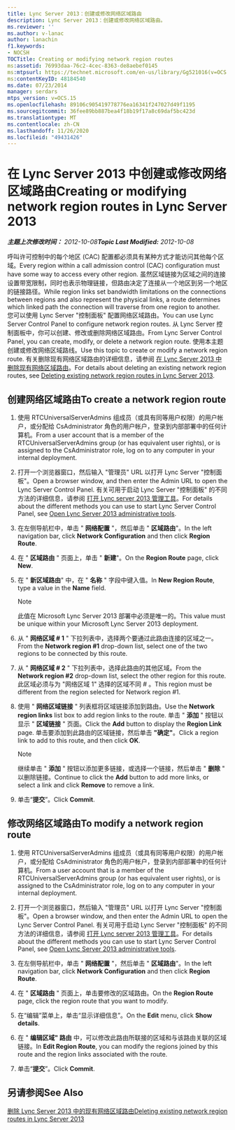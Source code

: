 ```yaml
---
title: Lync Server 2013：创建或修改网络区域路由
description: Lync Server 2013：创建或修改网络区域路由。
ms.reviewer: ''
ms.author: v-lanac
author: lanachin
f1.keywords:
- NOCSH
TOCTitle: Creating or modifying network region routes
ms:assetid: 76993daa-76c2-4cec-8363-de8aebef0145
ms:mtpsurl: https://technet.microsoft.com/en-us/library/Gg521016(v=OCS.15)
ms:contentKeyID: 48184540
ms.date: 07/23/2014
manager: serdars
mtps_version: v=OCS.15
ms.openlocfilehash: 89106c905419778776ea16341f247027d49f1195
ms.sourcegitcommit: 36fee89bb887bea4f18b19f17a8c69daf5bc423d
ms.translationtype: MT
ms.contentlocale: zh-CN
ms.lasthandoff: 11/26/2020
ms.locfileid: "49431426"
---
```

# <a name="creating-or-modifying-network-region-routes-in-lync-server-2013"></a><span data-ttu-id="4f9f2-103">在 Lync Server 2013 中创建或修改网络区域路由</span><span class="sxs-lookup"><span data-stu-id="4f9f2-103">Creating or modifying network region routes in Lync Server 2013</span></span>

<div data-xmlns="http://www.w3.org/1999/xhtml">

<div class="topic" data-xmlns="http://www.w3.org/1999/xhtml" data-msxsl="urn:schemas-microsoft-com:xslt" data-cs="https://msdn.microsoft.com/">

<div data-asp="https://msdn2.microsoft.com/asp">



</div>

<div id="mainSection">

<div id="mainBody"><span data-ttu-id="4f9f2-104">

<span> </span></span><span class="sxs-lookup"><span data-stu-id="4f9f2-104">

<span> </span></span></span>

<span data-ttu-id="4f9f2-105">_**主题上次修改时间：** 2012-10-08_</span><span class="sxs-lookup"><span data-stu-id="4f9f2-105">_**Topic Last Modified:** 2012-10-08_</span></span>

<span data-ttu-id="4f9f2-106">呼叫许可控制中的每个地区 (CAC) 配置都必须具有某种方式才能访问其他每个区域。</span><span class="sxs-lookup"><span data-stu-id="4f9f2-106">Every region within a call admission control (CAC) configuration must have some way to access every other region.</span></span> <span data-ttu-id="4f9f2-107">虽然区域链接为区域之间的连接设置带宽限制，同时也表示物理链接，但路由决定了连接从一个地区到另一个地区的链接路径。</span><span class="sxs-lookup"><span data-stu-id="4f9f2-107">While region links set bandwidth limitations on the connections between regions and also represent the physical links, a route determines which linked path the connection will traverse from one region to another.</span></span> <span data-ttu-id="4f9f2-108">您可以使用 Lync Server "控制面板" 配置网络区域路由。</span><span class="sxs-lookup"><span data-stu-id="4f9f2-108">You can use Lync Server Control Panel to configure network region routes.</span></span> <span data-ttu-id="4f9f2-109">从 Lync Server 控制面板中，你可以创建、修改或删除网络区域路由。</span><span class="sxs-lookup"><span data-stu-id="4f9f2-109">From Lync Server Control Panel, you can create, modify, or delete a network region route.</span></span> <span data-ttu-id="4f9f2-110">使用本主题创建或修改网络区域路线。</span><span class="sxs-lookup"><span data-stu-id="4f9f2-110">Use this topic to create or modify a network region route.</span></span> <span data-ttu-id="4f9f2-111">有关删除现有网络区域路由的详细信息，请参阅 [在 Lync Server 2013 中删除现有网络区域路由](lync-server-2013-deleting-existing-network-region-routes.md)。</span><span class="sxs-lookup"><span data-stu-id="4f9f2-111">For details about deleting an existing network region routes, see [Deleting existing network region routes in Lync Server 2013](lync-server-2013-deleting-existing-network-region-routes.md).</span></span>

<div>

## <a name="to-create-a-network-region-route"></a><span data-ttu-id="4f9f2-112">创建网络区域路由</span><span class="sxs-lookup"><span data-stu-id="4f9f2-112">To create a network region route</span></span>

1.  <span data-ttu-id="4f9f2-113">使用 RTCUniversalServerAdmins 组成员（或具有同等用户权限）的用户帐户，或分配给 CsAdministrator 角色的用户帐户，登录到内部部署中的任何计算机。</span><span class="sxs-lookup"><span data-stu-id="4f9f2-113">From a user account that is a member of the RTCUniversalServerAdmins group (or has equivalent user rights), or is assigned to the CsAdministrator role, log on to any computer in your internal deployment.</span></span>

2.  <span data-ttu-id="4f9f2-114">打开一个浏览器窗口，然后输入 "管理员" URL 以打开 Lync Server "控制面板"。</span><span class="sxs-lookup"><span data-stu-id="4f9f2-114">Open a browser window, and then enter the Admin URL to open the Lync Server Control Panel.</span></span> <span data-ttu-id="4f9f2-115">有关可用于启动 Lync Server "控制面板" 的不同方法的详细信息，请参阅 [打开 Lync server 2013 管理工具](lync-server-2013-open-lync-server-administrative-tools.md)。</span><span class="sxs-lookup"><span data-stu-id="4f9f2-115">For details about the different methods you can use to start Lync Server Control Panel, see [Open Lync Server 2013 administrative tools](lync-server-2013-open-lync-server-administrative-tools.md).</span></span>

3.  <span data-ttu-id="4f9f2-116">在左侧导航栏中，单击 " **网络配置** "，然后单击 " **区域路由**"。</span><span class="sxs-lookup"><span data-stu-id="4f9f2-116">In the left navigation bar, click **Network Configuration** and then click **Region Route**.</span></span>

4.  <span data-ttu-id="4f9f2-117">在 " **区域路由** " 页面上，单击 " **新建**"。</span><span class="sxs-lookup"><span data-stu-id="4f9f2-117">On the **Region Route** page, click **New**.</span></span>

5.  <span data-ttu-id="4f9f2-118">在 " **新区域路由**" 中，在 " **名称** " 字段中键入值。</span><span class="sxs-lookup"><span data-stu-id="4f9f2-118">In **New Region Route**, type a value in the **Name** field.</span></span>
    
    <div>
    

    > [!NOTE]  
    > <span data-ttu-id="4f9f2-119">此值在 Microsoft Lync Server 2013 部署中必须是唯一的。</span><span class="sxs-lookup"><span data-stu-id="4f9f2-119">This value must be unique within your Microsoft Lync Server 2013 deployment.</span></span>

    
    </div>

6.  <span data-ttu-id="4f9f2-120">从 " **网络区域 \# 1** " 下拉列表中，选择两个要通过此路由连接的区域之一。</span><span class="sxs-lookup"><span data-stu-id="4f9f2-120">From the **Network region \#1** drop-down list, select one of the two regions to be connected by this route.</span></span>

7.  <span data-ttu-id="4f9f2-121">从 " **网络区域 \# 2** " 下拉列表中，选择此路由的其他区域。</span><span class="sxs-lookup"><span data-stu-id="4f9f2-121">From the **Network region \#2** drop-down list, select the other region for this route.</span></span> <span data-ttu-id="4f9f2-122">此区域必须与为 "网络区域 1" 选择的区域不同 \# 。</span><span class="sxs-lookup"><span data-stu-id="4f9f2-122">This region must be different from the region selected for Network region \#1.</span></span>

8.  <span data-ttu-id="4f9f2-123">使用 " **网络区域链接** " 列表框将区域链接添加到路由。</span><span class="sxs-lookup"><span data-stu-id="4f9f2-123">Use the **Network region links** list box to add region links to the route.</span></span> <span data-ttu-id="4f9f2-124">单击 " **添加** " 按钮以显示 " **区域链接** " 页面。</span><span class="sxs-lookup"><span data-stu-id="4f9f2-124">Click the **Add** button to display the **Region Link** page.</span></span> <span data-ttu-id="4f9f2-125">单击要添加到此路由的区域链接，然后单击 **"确定"**。</span><span class="sxs-lookup"><span data-stu-id="4f9f2-125">Click a region link to add to this route, and then click **OK**.</span></span>
    
    <div>
    

    > [!NOTE]  
    > <span data-ttu-id="4f9f2-126">继续单击 " <STRONG>添加</STRONG> " 按钮以添加更多链接，或选择一个链接，然后单击 " <STRONG>删除</STRONG> " 以删除链接。</span><span class="sxs-lookup"><span data-stu-id="4f9f2-126">Continue to click the <STRONG>Add</STRONG> button to add more links, or select a link and click <STRONG>Remove</STRONG> to remove a link.</span></span>

    
    </div>

9.  <span data-ttu-id="4f9f2-127">单击“**提交**”。</span><span class="sxs-lookup"><span data-stu-id="4f9f2-127">Click **Commit**.</span></span>

</div>

<div>

## <a name="to-modify-a-network-region-route"></a><span data-ttu-id="4f9f2-128">修改网络区域路由</span><span class="sxs-lookup"><span data-stu-id="4f9f2-128">To modify a network region route</span></span>

1.  <span data-ttu-id="4f9f2-129">使用 RTCUniversalServerAdmins 组成员（或具有同等用户权限）的用户帐户，或分配给 CsAdministrator 角色的用户帐户，登录到内部部署中的任何计算机。</span><span class="sxs-lookup"><span data-stu-id="4f9f2-129">From a user account that is a member of the RTCUniversalServerAdmins group (or has equivalent user rights), or is assigned to the CsAdministrator role, log on to any computer in your internal deployment.</span></span>

2.  <span data-ttu-id="4f9f2-130">打开一个浏览器窗口，然后输入 "管理员" URL 以打开 Lync Server "控制面板"。</span><span class="sxs-lookup"><span data-stu-id="4f9f2-130">Open a browser window, and then enter the Admin URL to open the Lync Server Control Panel.</span></span> <span data-ttu-id="4f9f2-131">有关可用于启动 Lync Server "控制面板" 的不同方法的详细信息，请参阅 [打开 Lync server 2013 管理工具](lync-server-2013-open-lync-server-administrative-tools.md)。</span><span class="sxs-lookup"><span data-stu-id="4f9f2-131">For details about the different methods you can use to start Lync Server Control Panel, see [Open Lync Server 2013 administrative tools](lync-server-2013-open-lync-server-administrative-tools.md).</span></span>

3.  <span data-ttu-id="4f9f2-132">在左侧导航栏中，单击 " **网络配置** "，然后单击 " **区域路由**"。</span><span class="sxs-lookup"><span data-stu-id="4f9f2-132">In the left navigation bar, click **Network Configuration** and then click **Region Route**.</span></span>

4.  <span data-ttu-id="4f9f2-133">在 " **区域路由** " 页面上，单击要修改的区域路由。</span><span class="sxs-lookup"><span data-stu-id="4f9f2-133">On the **Region Route** page, click the region route that you want to modify.</span></span>

5.  <span data-ttu-id="4f9f2-134">在“编辑”菜单上，单击“显示详细信息”。</span><span class="sxs-lookup"><span data-stu-id="4f9f2-134">On the **Edit** menu, click **Show details**.</span></span>

6.  <span data-ttu-id="4f9f2-135">在 " **编辑区域" 路由** 中，可以修改此路由所联接的区域和与该路由关联的区域链接。</span><span class="sxs-lookup"><span data-stu-id="4f9f2-135">In **Edit Region Route**, you can modify the regions joined by this route and the region links associated with the route.</span></span>

7.  <span data-ttu-id="4f9f2-136">单击“**提交**”。</span><span class="sxs-lookup"><span data-stu-id="4f9f2-136">Click **Commit**.</span></span>

</div>

<div>

## <a name="see-also"></a><span data-ttu-id="4f9f2-137">另请参阅</span><span class="sxs-lookup"><span data-stu-id="4f9f2-137">See Also</span></span>


[<span data-ttu-id="4f9f2-138">删除 Lync Server 2013 中的现有网络区域路由</span><span class="sxs-lookup"><span data-stu-id="4f9f2-138">Deleting existing network region routes in Lync Server 2013</span></span>](lync-server-2013-deleting-existing-network-region-routes.md)  
  

<span data-ttu-id="4f9f2-139"></div>

</div>

<span> </span>

</div>

</div>

</span><span class="sxs-lookup"><span data-stu-id="4f9f2-139"></div>

</div>

<span> </span>

</div>

</div>

</span></span></div>

